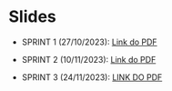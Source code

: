 # Slides

- SPRINT 1 (27/10/2023): [Link do PDF](https://github.com/2023M8T2-Inteli/grupo5/blob/main/arquivos/apresentacoes/Sprint%201%20-%20NAVIGUIDE.pdf)

- SPRINT 2 (10/11/2023): [Link do PDF](https://github.com/2023M8T2-Inteli/grupo5/blob/main/arquivos/apresentacoes/Sprint%202%20-%20NAVIGUIDE.pdf)

- SPRINT 3 (24/11/2023): [LINK DO PDF](https://github.com/2023M8T2-Inteli/grupo5/blob/main/arquivos/apresentacoes/Sprint%203%20-%20NAVIGUIDE.pdf)
